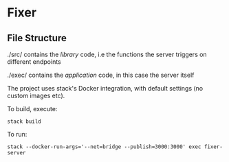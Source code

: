 # Fixer

## File Structure

./src/ contains the _library_ code, i.e the functions the server triggers on different endpoints

./exec/ contains the _application_ code, in this case the server itself

The project uses stack's Docker integration, with default settings (no custom images etc).

To build, execute:

`stack build`

To run:

`stack --docker-run-args='--net=bridge --publish=3000:3000' exec fixer-server`


